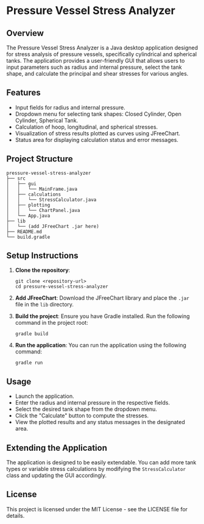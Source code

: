 # Pressure Vessel Stress Analyzer

## Overview
The Pressure Vessel Stress Analyzer is a Java desktop application designed for stress analysis of pressure vessels, specifically cylindrical and spherical tanks. The application provides a user-friendly GUI that allows users to input parameters such as radius and internal pressure, select the tank shape, and calculate the principal and shear stresses for various angles.

## Features
- Input fields for radius and internal pressure.
- Dropdown menu for selecting tank shapes: Closed Cylinder, Open Cylinder, Spherical Tank.
- Calculation of hoop, longitudinal, and spherical stresses.
- Visualization of stress results plotted as curves using JFreeChart.
- Status area for displaying calculation status and error messages.

## Project Structure
```
pressure-vessel-stress-analyzer
├── src
│   ├── gui
│   │   └── MainFrame.java
│   ├── calculations
│   │   └── StressCalculator.java
│   ├── plotting
│   │   └── ChartPanel.java
│   └── App.java
├── lib
│   └── (add JFreeChart .jar here)
├── README.md
└── build.gradle
```

## Setup Instructions
1. **Clone the repository**:
   ```
   git clone <repository-url>
   cd pressure-vessel-stress-analyzer
   ```

2. **Add JFreeChart**:
   Download the JFreeChart library and place the `.jar` file in the `lib` directory.

3. **Build the project**:
   Ensure you have Gradle installed. Run the following command in the project root:
   ```
   gradle build
   ```

4. **Run the application**:
   You can run the application using the following command:
   ```
   gradle run
   ```

## Usage
- Launch the application.
- Enter the radius and internal pressure in the respective fields.
- Select the desired tank shape from the dropdown menu.
- Click the "Calculate" button to compute the stresses.
- View the plotted results and any status messages in the designated area.

## Extending the Application
The application is designed to be easily extendable. You can add more tank types or variable stress calculations by modifying the `StressCalculator` class and updating the GUI accordingly.

## License
This project is licensed under the MIT License - see the LICENSE file for details.